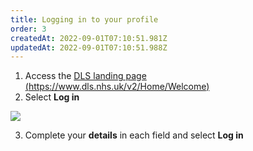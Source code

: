 ```yaml
---
title: Logging in to your profile
order: 3
createdAt: 2022-09-01T07:10:51.981Z
updatedAt: 2022-09-01T07:10:51.988Z
---
```

1. Access the [DLS landing page (https://www.dls.nhs.uk/v2/Home/Welcome)](https://www.dls.nhs.uk/v2/Home/Welcome)
2. Select **Log in**

![](/img/loging-in.png)

3. Complete your **details** in each field and select **Log in**
